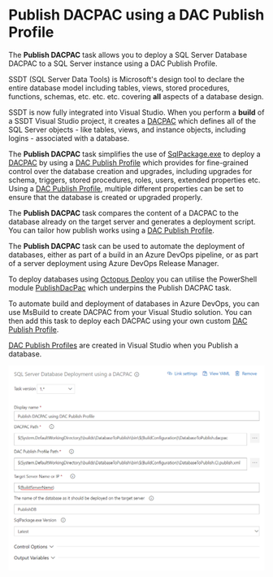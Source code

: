 # Publish DACPAC using a DAC Publish Profile

The **Publish DACPAC** task allows you to deploy a SQL Server Database DACPAC to a SQL Server instance using a DAC Publish Profile.

SSDT (SQL Server Data Tools) is Microsoft's design tool to declare the entire database model including tables, views, stored procedures, functions, schemas, etc. etc. etc.  covering **all** aspects of a database design.

SSDT is now fully integrated into Visual Studio.  When you perform a **build** of a SSDT Visual Studio project, it creates a [DACPAC](https://msdn.microsoft.com/en-IN/library/ee210546.aspx) which defines all of the SQL Server objects - like tables, views, and instance objects, including logins - associated with a database.

The **Publish DACPAC** task simplifies the use of [SqlPackage.exe](https://docs.microsoft.com/en-us/sql/tools/sqlpackage) to deploy a [DACPAC](https://msdn.microsoft.com/en-IN/library/ee210546.aspx) by using a [DAC Publish Profile](https://github.com/DrJohnT/PublishDacPac/wiki/DAC-Publish-Profile)  which provides for fine-grained control over the database creation and upgrades, including upgrades for schema, triggers, stored procedures, roles, users, extended properties etc. Using a [DAC Publish Profile](https://github.com/DrJohnT/PublishDacPac/wiki/DAC-Publish-Profile), multiple different properties can be set to ensure that the database is created or upgraded properly.

The **Publish DACPAC** task compares the content of a DACPAC to the database already on the target server and generates a deployment script.  You can tailor how publish works using a [DAC Publish Profile](https://github.com/DrJohnT/PublishDacPac/wiki/DAC-Publish-Profile).

The **Publish DACPAC** task can be used to automate the deployment of databases, either as part of a build in an Azure DevOps pipeline, or as part of a server deployment using Azure DevOps Release Manager.

To deploy databases using [Octopus Deploy](https://octopus.com/) you can utilise the PowerShell module [PublishDacPac](https://github.com/DrJohnT/PublishDacPac/) which underpins the Publish DACPAC task.

To automate build and deployment of databases in Azure DevOps, you can use MsBuild to create DACPAC from your Visual Studio solution.  You can then add this task to deploy each DACPAC using your own custom [DAC Publish Profile](https://github.com/DrJohnT/PublishDacPac/wiki/DAC-Publish-Profile).

[DAC Publish Profiles](https://github.com/DrJohnT/PublishDacPac/wiki/DAC-Publish-Profile) are created in Visual Studio when you Publish a database.

![Publish DACPAC Task Configuration](images/TaskDetail.png "Publish DACPAC Task Configuration")